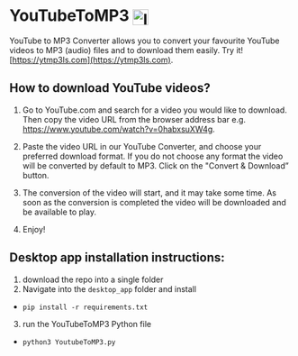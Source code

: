 # YouTubeToMP3 <img src="https://raw.githubusercontent.com/lelandsion/youtube-to-mp3/main/flask_app/static/assets/icon.png" alt="Icon" style="width: 1em; height: 1em; vertical-align: middle;">


YouTube to MP3 Converter allows you to convert your favourite YouTube videos to MP3 (audio)  files and to download them easily. Try it! [https://ytmp3ls.com](https://ytmp3ls.com).


## How to download YouTube videos?

1. Go to YouTube.com and search for a video you would like to download. Then copy the video URL from the browser address bar e.g. https://www.youtube.com/watch?v=0habxsuXW4g.

2. Paste the video URL in our YouTube Converter, and choose your preferred download format. If you do not choose any format the video will be converted by default to MP3. Click on the "Convert & Download” button.

3. The conversion of the video will start, and it may take some time. As soon as the conversion is completed the video will be downloaded and be available to play.

4. Enjoy!

## Desktop app installation instructions:

1. download the repo into a single folder
2. Navigate into the ```desktop_app``` folder and install
- ```pip install -r requirements.txt```
3. run the YouTubeToMP3 Python file
- ```python3 YoutubeToMP3.py ```
